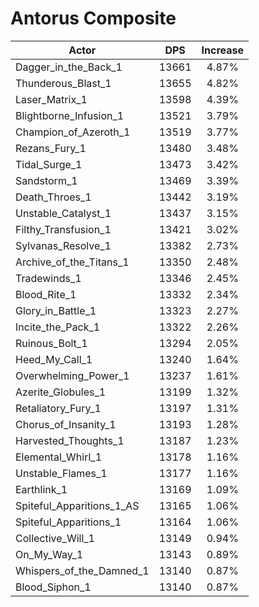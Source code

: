 # Antorus Composite
| Actor | DPS | Increase |
|---|:---:|:---:|
|Dagger_in_the_Back_1|13661|4.87%|
|Thunderous_Blast_1|13655|4.82%|
|Laser_Matrix_1|13598|4.39%|
|Blightborne_Infusion_1|13521|3.79%|
|Champion_of_Azeroth_1|13519|3.77%|
|Rezans_Fury_1|13480|3.48%|
|Tidal_Surge_1|13473|3.42%|
|Sandstorm_1|13469|3.39%|
|Death_Throes_1|13442|3.19%|
|Unstable_Catalyst_1|13437|3.15%|
|Filthy_Transfusion_1|13421|3.02%|
|Sylvanas_Resolve_1|13382|2.73%|
|Archive_of_the_Titans_1|13350|2.48%|
|Tradewinds_1|13346|2.45%|
|Blood_Rite_1|13332|2.34%|
|Glory_in_Battle_1|13323|2.27%|
|Incite_the_Pack_1|13322|2.26%|
|Ruinous_Bolt_1|13294|2.05%|
|Heed_My_Call_1|13240|1.64%|
|Overwhelming_Power_1|13237|1.61%|
|Azerite_Globules_1|13199|1.32%|
|Retaliatory_Fury_1|13197|1.31%|
|Chorus_of_Insanity_1|13193|1.28%|
|Harvested_Thoughts_1|13187|1.23%|
|Elemental_Whirl_1|13178|1.16%|
|Unstable_Flames_1|13177|1.16%|
|Earthlink_1|13169|1.09%|
|Spiteful_Apparitions_1_AS|13165|1.06%|
|Spiteful_Apparitions_1|13164|1.06%|
|Collective_Will_1|13149|0.94%|
|On_My_Way_1|13143|0.89%|
|Whispers_of_the_Damned_1|13140|0.87%|
|Blood_Siphon_1|13140|0.87%|
